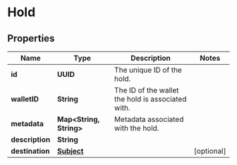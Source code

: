 

# Hold


## Properties

| Name | Type | Description | Notes |
|------------ | ------------- | ------------- | -------------|
|**id** | **UUID** | The unique ID of the hold. |  |
|**walletID** | **String** | The ID of the wallet the hold is associated with. |  |
|**metadata** | **Map&lt;String, String&gt;** | Metadata associated with the hold. |  |
|**description** | **String** |  |  |
|**destination** | [**Subject**](Subject.md) |  |  [optional] |



